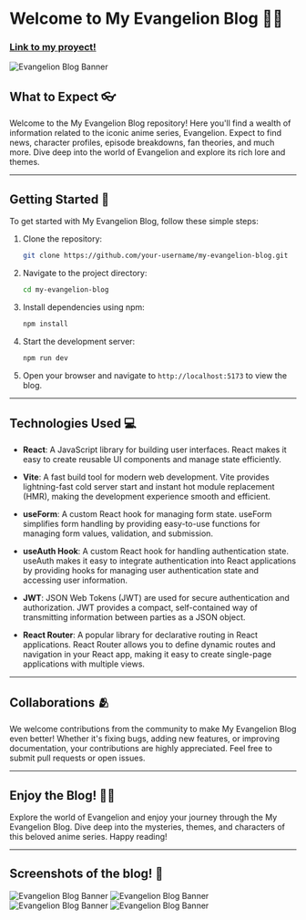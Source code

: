 # Welcome to My Evangelion Blog 🚀✨

### [Link to my proyect!](https://my-evangelion-blog.vercel.app/blog)

![Evangelion Blog Banner](https://i.postimg.cc/P5mL0kRk/image-2024-05-07-182628205.png)


## What to Expect 👓

Welcome to the My Evangelion Blog repository! Here you'll find a wealth of information related to the iconic anime series, Evangelion. Expect to find news, character profiles, episode breakdowns, fan theories, and much more. Dive deep into the world of Evangelion and explore its rich lore and themes.

---

## Getting Started 💫

To get started with My Evangelion Blog, follow these simple steps:

1. Clone the repository:
   ```bash
   git clone https://github.com/your-username/my-evangelion-blog.git
   ```

2. Navigate to the project directory:
   ```bash
   cd my-evangelion-blog
   ```

3. Install dependencies using npm:
   ```bash
   npm install
   ```

4. Start the development server:
   ```bash
   npm run dev
   ```

5. Open your browser and navigate to `http://localhost:5173` to view the blog.

---

## Technologies Used 💻

- **React**: A JavaScript library for building user interfaces. React makes it easy to create reusable UI components and manage state efficiently.
  
- **Vite**: A fast build tool for modern web development. Vite provides lightning-fast cold server start and instant hot module replacement (HMR), making the development experience smooth and efficient.

- **useForm**: A custom React hook for managing form state. useForm simplifies form handling by providing easy-to-use functions for managing form values, validation, and submission.

- **useAuth Hook**: A custom React hook for handling authentication state. useAuth makes it easy to integrate authentication into React applications by providing hooks for managing user authentication state and accessing user information.

- **JWT**: JSON Web Tokens (JWT) are used for secure authentication and authorization. JWT provides a compact, self-contained way of transmitting information between parties as a JSON object.

- **React Router**: A popular library for declarative routing in React applications. React Router allows you to define dynamic routes and navigation in your React app, making it easy to create single-page applications with multiple views.

---

## Collaborations 🫂

We welcome contributions from the community to make My Evangelion Blog even better! Whether it's fixing bugs, adding new features, or improving documentation, your contributions are highly appreciated. Feel free to submit pull requests or open issues.

---

## Enjoy the Blog! 📖✨

Explore the world of Evangelion and enjoy your journey through the My Evangelion Blog. Dive deep into the mysteries, themes, and characters of this beloved anime series. Happy reading!

---

## Screenshots of the blog! 🎀

![Evangelion Blog Banner](https://i.postimg.cc/NM05y2fg/image-2024-05-07-182848300.png)
![Evangelion Blog Banner](https://i.postimg.cc/SRBstZLs/image-2024-05-07-183016675.png)
![Evangelion Blog Banner](https://i.postimg.cc/mg2DpFC7/image-2024-05-07-183920300.png)
![Evangelion Blog Banner](https://i.postimg.cc/0NhyNW3C/image-2024-05-07-184020543.png)

